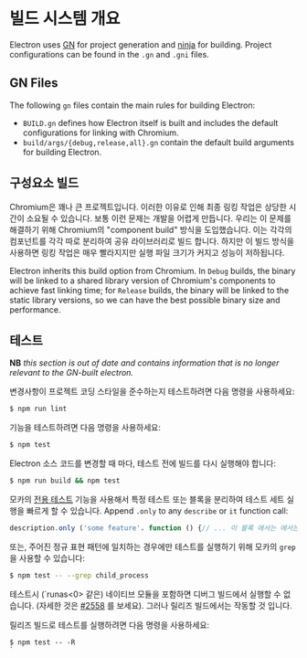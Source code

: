# 빌드 시스템 개요

Electron uses [GN](https://gn.googlesource.com/gn) for project generation and [ninja](https://ninja-build.org/) for building. Project configurations can be found in the `.gn` and `.gni` files.

## GN Files

The following `gn` files contain the main rules for building Electron:

* `BUILD.gn` defines how Electron itself is built and includes the default configurations for linking with Chromium.
* `build/args/{debug,release,all}.gn` contain the default build arguments for building Electron.

## 구성요소 빌드

Chromium은 꽤나 큰 프로젝트입니다. 이러한 이유로 인해 최종 링킹 작업은 상당한 시간이 소요될 수 있습니다. 보통 이런 문제는 개발을 어렵게 만듭니다. 우리는 이 문제를 해결하기 위해 Chromium의 "component build" 방식을 도입했습니다. 이는 각각의 컴포넌트를 각각 따로 분리하여 공유 라이브러리로 빌드 합니다. 하지만 이 빌드 방식을 사용하면 링킹 작업은 매우 빨라지지만 실행 파일 크기가 커지고 성능이 저하됩니다.

Electron inherits this build option from Chromium. In `Debug` builds, the binary will be linked to a shared library version of Chromium's components to achieve fast linking time; for `Release` builds, the binary will be linked to the static library versions, so we can have the best possible binary size and performance.

## 테스트

**NB** *this section is out of date and contains information that is no longer relevant to the GN-built electron.*

변경사항이 프로젝트 코딩 스타일을 준수하는지 테스트하려면 다음 명령을 사용하세요:

```sh
$ npm run lint
```

기능을 테스트하려면 다음 명령을 사용하세요:

```sh
$ npm test
```

Electron 소스 코드를 변경할 때 마다, 테스트 전에 빌드를 다시 실행해야 합니다:

```sh
$ npm run build && npm test
```

모카의 [전용 테스트](https://mochajs.org/#exclusive-tests) 기능을 사용해서 특정 테스트 또는 블록을 분리하여 테스트 세트 실행을 빠르게 할 수 있습니다. Append `.only` to any `describe` or `it` function call:

```js
description.only ('some feature'، function () {// ... 이 블록 에서는 에서는 만 실행될 것}.})
```

또는, 주어진 정규 표현 패턴에 일치하는 경우에만 테스트를 실행하기 위해 모카의 `grep` 을 사용할 수 있습니다:

```sh
$ npm test -- --grep child_process
```

테스트시 (`runas<0> 같은) 네이티브 모듈을 포함하면 디버그 빌드에서 실행할 수 없습니다. (자세한 것은 <a href="https://github.com/electron/electron/issues/2558">#2558</a> 를 보세요). 그러나 릴리즈 빌드에서는 작동할 것 입니다.</p>

<p>릴리즈 빌드로 테스트를 실행하려면 다음 명령을 사용하세요:</p>

<pre><code class="sh">$ npm test -- -R
`</pre>